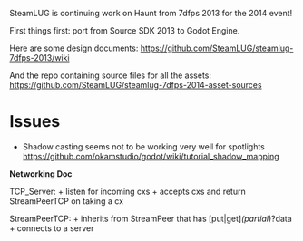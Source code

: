 SteamLUG is continuing work on Haunt from 7dfps 2013 for the 2014 event!

First things first: port from Source SDK 2013 to Godot Engine.

Here are some design documents:
https://github.com/SteamLUG/steamlug-7dfps-2013/wiki

And the repo containing source files for all the assets:
https://github.com/SteamLUG/steamlug-7dfps-2014-asset-sources


Issues
======

* Shadow casting seems not to be working very well for spotlights
https://github.com/okamstudio/godot/wiki/tutorial_shadow_mapping


**Networking Doc**

TCP\_Server:
	+ listen for incoming cxs
	+ accepts cxs and return StreamPeerTCP on taking a cx

StreamPeerTCP:
	+ inherits from StreamPeer that has [put|get]_(partial_)?data
	+ connects to a server



